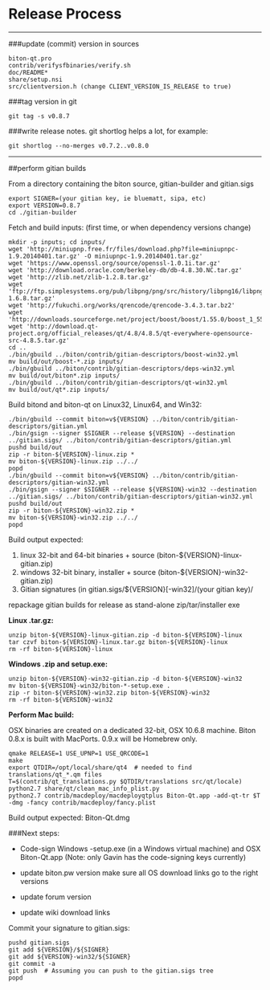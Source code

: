 Release Process
====================

* * *

###update (commit) version in sources


	biton-qt.pro
	contrib/verifysfbinaries/verify.sh
	doc/README*
	share/setup.nsi
	src/clientversion.h (change CLIENT_VERSION_IS_RELEASE to true)

###tag version in git

	git tag -s v0.8.7

###write release notes. git shortlog helps a lot, for example:

	git shortlog --no-merges v0.7.2..v0.8.0

* * *

##perform gitian builds

 From a directory containing the biton source, gitian-builder and gitian.sigs
  
	export SIGNER=(your gitian key, ie bluematt, sipa, etc)
	export VERSION=0.8.7
	cd ./gitian-builder

 Fetch and build inputs: (first time, or when dependency versions change)

	mkdir -p inputs; cd inputs/
	wget 'http://miniupnp.free.fr/files/download.php?file=miniupnpc-1.9.20140401.tar.gz' -O miniupnpc-1.9.20140401.tar.gz'
	wget 'https://www.openssl.org/source/openssl-1.0.1i.tar.gz'
	wget 'http://download.oracle.com/berkeley-db/db-4.8.30.NC.tar.gz'
	wget 'http://zlib.net/zlib-1.2.8.tar.gz'
	wget 'ftp://ftp.simplesystems.org/pub/libpng/png/src/history/libpng16/libpng-1.6.8.tar.gz'
	wget 'http://fukuchi.org/works/qrencode/qrencode-3.4.3.tar.bz2'
	wget 'http://downloads.sourceforge.net/project/boost/boost/1.55.0/boost_1_55_0.tar.bz2'
	wget 'http://download.qt-project.org/official_releases/qt/4.8/4.8.5/qt-everywhere-opensource-src-4.8.5.tar.gz'
	cd ..
	./bin/gbuild ../biton/contrib/gitian-descriptors/boost-win32.yml
	mv build/out/boost-*.zip inputs/
	./bin/gbuild ../biton/contrib/gitian-descriptors/deps-win32.yml
	mv build/out/biton*.zip inputs/
	./bin/gbuild ../biton/contrib/gitian-descriptors/qt-win32.yml
	mv build/out/qt*.zip inputs/

 Build bitond and biton-qt on Linux32, Linux64, and Win32:
  
	./bin/gbuild --commit biton=v${VERSION} ../biton/contrib/gitian-descriptors/gitian.yml
	./bin/gsign --signer $SIGNER --release ${VERSION} --destination ../gitian.sigs/ ../biton/contrib/gitian-descriptors/gitian.yml
	pushd build/out
	zip -r biton-${VERSION}-linux.zip *
	mv biton-${VERSION}-linux.zip ../../
	popd
	./bin/gbuild --commit biton=v${VERSION} ../biton/contrib/gitian-descriptors/gitian-win32.yml
	./bin/gsign --signer $SIGNER --release ${VERSION}-win32 --destination ../gitian.sigs/ ../biton/contrib/gitian-descriptors/gitian-win32.yml
	pushd build/out
	zip -r biton-${VERSION}-win32.zip *
	mv biton-${VERSION}-win32.zip ../../
	popd

  Build output expected:

  1. linux 32-bit and 64-bit binaries + source (biton-${VERSION}-linux-gitian.zip)
  2. windows 32-bit binary, installer + source (biton-${VERSION}-win32-gitian.zip)
  3. Gitian signatures (in gitian.sigs/${VERSION}[-win32]/(your gitian key)/

repackage gitian builds for release as stand-alone zip/tar/installer exe

**Linux .tar.gz:**

	unzip biton-${VERSION}-linux-gitian.zip -d biton-${VERSION}-linux
	tar czvf biton-${VERSION}-linux.tar.gz biton-${VERSION}-linux
	rm -rf biton-${VERSION}-linux

**Windows .zip and setup.exe:**

	unzip biton-${VERSION}-win32-gitian.zip -d biton-${VERSION}-win32
	mv biton-${VERSION}-win32/biton-*-setup.exe .
	zip -r biton-${VERSION}-win32.zip biton-${VERSION}-win32
	rm -rf biton-${VERSION}-win32

**Perform Mac build:**

  OSX binaries are created on a dedicated 32-bit, OSX 10.6.8 machine.
  Biton 0.8.x is built with MacPorts.  0.9.x will be Homebrew only.

	qmake RELEASE=1 USE_UPNP=1 USE_QRCODE=1
	make
	export QTDIR=/opt/local/share/qt4  # needed to find translations/qt_*.qm files
	T=$(contrib/qt_translations.py $QTDIR/translations src/qt/locale)
	python2.7 share/qt/clean_mac_info_plist.py
	python2.7 contrib/macdeploy/macdeployqtplus Biton-Qt.app -add-qt-tr $T -dmg -fancy contrib/macdeploy/fancy.plist

 Build output expected: Biton-Qt.dmg

###Next steps:

* Code-sign Windows -setup.exe (in a Windows virtual machine) and
  OSX Biton-Qt.app (Note: only Gavin has the code-signing keys currently)

* update biton.pw version
  make sure all OS download links go to the right versions

* update forum version

* update wiki download links

Commit your signature to gitian.sigs:

	pushd gitian.sigs
	git add ${VERSION}/${SIGNER}
	git add ${VERSION}-win32/${SIGNER}
	git commit -a
	git push  # Assuming you can push to the gitian.sigs tree
	popd

